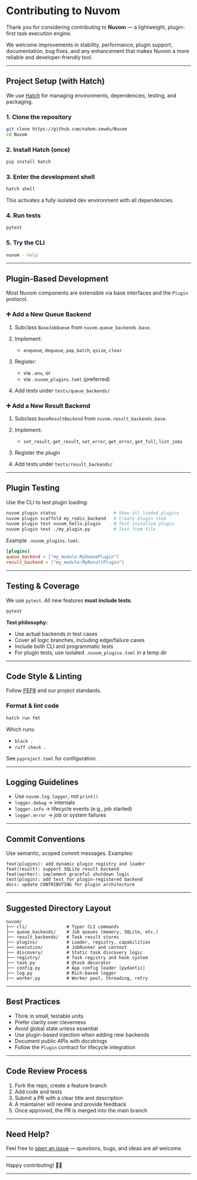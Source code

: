 # Contributing to Nuvom

Thank you for considering contributing to **Nuvom** — a lightweight, plugin-first task execution engine.

We welcome improvements in stability, performance, plugin support, documentation, bug fixes, and any enhancement that makes Nuvom a more reliable and developer-friendly tool.

---

## Project Setup (with Hatch)

We use [Hatch](https://hatch.pypa.io) for managing environments, dependencies, testing, and packaging.

### 1. Clone the repository

```bash
git clone https://github.com/nahom-zewdu/Nuvom
cd Nuvom
```

### 2. Install Hatch (once)

```bash
pip install hatch
```

### 3. Enter the development shell

```bash
hatch shell
```

This activates a fully isolated dev environment with all dependencies.

### 4. Run tests

```bash
pytest
```

### 5. Try the CLI

```bash
nuvom --help
```

---

## Plugin-Based Development

Most Nuvom components are extensible via base interfaces and the `Plugin` protocol.

### ➕ Add a New Queue Backend

1. Subclass `BaseJobQueue` from `nuvom.queue_backends.base`.
2. Implement:

   * `enqueue`, `dequeue`, `pop_batch`, `qsize`, `clear`
3. Register:

   * via `.env`, or
   * via `.nuvom_plugins.toml` (preferred)
4. Add tests under `tests/queue_backends/`

### ➕ Add a New Result Backend

1. Subclass `BaseResultBackend` from `nuvom.result_backends.base`.
2. Implement:

   * `set_result`, `get_result`, `set_error`, `get_error`, `get_full`, `list_jobs`
3. Register the plugin
4. Add tests under `tests/result_backends/`

---

## Plugin Testing

Use the CLI to test plugin loading:

```bash
nuvom plugin status                      # Show all loaded plugins   
nuvom plugin scaffold my_redis_backend   # Create plugin stub   
nuvom plugin test nuvom_hello.plugin     # Test installed plugin   
nuvom plugin test ./my_plugin.py         # Test from file
```

Example `.nuvom_plugins.toml`:

```toml
[plugins]
queue_backend = ["my_module:MyQueuePlugin"]
result_backend = ["my_module:MyResultPlugin"]
```

---

## Testing & Coverage

We use `pytest`. All new features **must include tests**.

```bash
pytest
```

**Test philosophy:**

* Use actual backends in test cases
* Cover all logic branches, including edge/failure cases
* Include both CLI and programmatic tests
* For plugin tests, use isolated `.nuvom_plugins.toml` in a temp dir

---

## Code Style & Linting

Follow [PEP8](https://peps.python.org/pep-0008/) and our project standards.

### Format & lint code

```bash
hatch run fmt
```

Which runs:

* `black .`
* `ruff check .`

See `pyproject.toml` for configuration.

---

## Logging Guidelines

* Use `nuvom.log.logger`, not `print()`
* `logger.debug` → internals
* `logger.info` → lifecycle events (e.g., job started)
* `logger.error` → job or system failures

---

## Commit Conventions

Use semantic, scoped commit messages. Examples:

```text
feat(plugins): add dynamic plugin registry and loader
feat(result): support SQLite result backend
feat(worker): implement graceful shutdown logic
test(plugin): add test for plugin-registered backend
docs: update CONTRIBUTING for plugin architecture
```

---

## Suggested Directory Layout

```text
nuvom/
├── cli/               # Typer CLI commands
├── queue_backends/    # Job queues (memory, SQLite, etc.)
├── result_backends/   # Task result stores
├── plugins/           # Loader, registry, capabilities
├── execution/         # JobRunner and context
├── discovery/         # Static task discovery logic
├── registry/          # Task registry and hook system
├── task.py            # @task decorator
├── config.py          # App config loader (pydantic)
├── log.py             # Rich-based logger
├── worker.py          # Worker pool, threading, retry
```

---

## Best Practices

* Think in small, testable units
* Prefer clarity over cleverness
* Avoid global state unless essential
* Use plugin-based injection when adding new backends
* Document public APIs with docstrings
* Follow the `Plugin` contract for lifecycle integration

---

## Code Review Process

1. Fork the repo, create a feature branch
2. Add code and tests
3. Submit a PR with a clear title and description
4. A maintainer will review and provide feedback
5. Once approved, the PR is merged into the main branch

---

## Need Help?

Feel free to [open an issue](https://github.com/nahom-zewdu/Nuvom/issues) — questions, bugs, and ideas are all welcome.

---

Happy contributing! 🚀🧠

---
